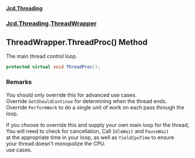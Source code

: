#### [Jcd.Threading](index.md 'index')
### [Jcd.Threading](Jcd.Threading.md 'Jcd.Threading').[ThreadWrapper](ThreadWrapper.md 'Jcd.Threading.ThreadWrapper')

## ThreadWrapper.ThreadProc() Method

The main thread control loop.

```csharp
protected virtual void ThreadProc();
```

### Remarks
  
You should only override this for advanced use cases.  
Override `GetShouldContinue` for determining when the thread ends.  
Override `PerformWork` to do a single unit of work on each pass through the loop.  
  
If you choose to override this and supply your own main loop for the thread,  
You will need to check for cancellation, Call `IdleWait` and `PauseWait`  
at the appropriate time in your loop, as well as `YieldCpuTime` to ensure  
your thread doesn't monopolize the CPU.  
use cases.